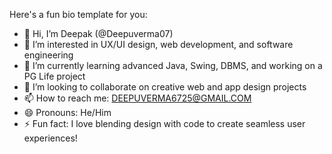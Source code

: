 Here's a fun bio template for you:

- 👋 Hi, I’m Deepak (@Deepuverma07)  
- 👀 I’m interested in UX/UI design, web development, and software engineering  
- 🌱 I’m currently learning advanced Java, Swing, DBMS, and working on a PG Life project  
- 💞️ I’m looking to collaborate on creative web and app design projects  
- 📫 How to reach me: DEEPUVERMA6725@GMAIL.COM 
- 😄 Pronouns: He/Him  
- ⚡ Fun fact: I love blending design with code to create seamless user experiences!

<!---
Deepuverma07/Deepuverma07 is a ✨ special ✨ repository because its `README.md` (this file) appears on your GitHub profile.
You can click the Preview link to take a look at your changes.
--->
